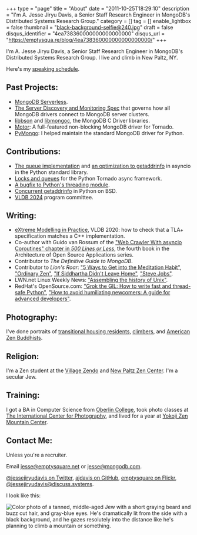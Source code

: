 +++
type = "page"
title = "About"
date = "2011-10-25T18:29:10"
description = "I'm A. Jesse Jiryu Davis, a Senior Staff Research Engineer in MongoDB's Distributed Systems Research Group."
category = []
tag = []
enable_lightbox = false
thumbnail = "black-background-selfie@240.jpg"
draft = false
disqus_identifier = "4ea738360000000000000000"
disqus_url = "https://emptysqua.re/blog/4ea738360000000000000000/"
+++

I'm A. Jesse Jiryu Davis, a Senior Staff Research Engineer in MongoDB's Distributed Systems Research Group. I live and climb in New Paltz, NY.

Here's my [speaking schedule](/speaking/).

## Past Projects:

*   [MongoDB Serverless](https://www.mongodb.com/blog/post/introducing-serverless-instances-mongodb-atlas-now-available-preview).
*   [The Server Discovery and Monitoring Spec](https://github.com/mongodb/specifications/blob/master/source/server-discovery-and-monitoring/server-monitoring.rst) that governs how all MongoDB drivers connect to MongoDB server clusters.
*   [libbson](https://github.com/mongodb/libbson) and [libmongoc](https://github.com/mongodb/mongo-c-driver), the MongoDB C Driver libraries.
*   [Motor](https://motor.rtfd.io/): A full-featured non-blocking MongoDB driver for Tornado.
*   [PyMongo](http://pypi.python.org/pypi/pymongo/): I helped maintain the standard MongoDB driver for Python.

## Contributions:

*   [The queue implementation](https://docs.python.org/3/library/asyncio-queue.html) and [an optimization to getaddrinfo](https://github.com/python/asyncio/commit/39c135baf73762830148236da622787052efba19) in asyncio in the Python standard library.
*   [Locks and queues](http://www.tornadoweb.org/en/stable/releases/v4.2.0.html#new-modules-tornado-locks-and-tornado-queues) for the Python Tornado async framework.
*   [A bugfix to Python's threading module](http://bugs.python.org/issue18418).
*   [Concurrent getaddrinfo](http://bugs.python.org/issue25924) in Python on BSD.
*   [VLDB 2024](https://vldb.org/2024/) program committee.

## Writing:

*   [eXtreme Modelling in Practice](https://arxiv.org/abs/2006.00915), VLDB 2020: how to check that a TLA+ specification matches a C++ implementation.
*   Co-author with Guido van Rossum of the ["Web Crawler With asyncio Coroutines" chapter in _500 Lines or Less_](/architecture-open-source-applications-500-lines-published), the fourth book in the Architecture of Open Source Applications series.
*   Contributor to _The Definitive Guide to MongoDB_.
*   Contributor to _Lion's Roar_: ["5 Ways to Get into the Meditation Habit"](https://www.lionsroar.com/5-ways-to-get-into-the-meditation-habit/), ["Ordinary Zen"](http://www.lionsroar.com/what-might-ordinary-zen-look-like/), ["If Siddhartha Didn't Leave Home"](http://www.lionsroar.com/siddhartha-didnt-leave-home/), ["Steve Jobs"](http://www.lionsroar.com/aaron-sorkin-shows-us-a-brutal-hero-in-steve-jobs/).
*   LWN.net Linux Weekly News: ["Assembling the history of Unix"](https://lwn.net/Articles/725297/).
*   RedHat's OpenSource.com: ["Grok the GIL: How to write fast and thread-safe Python"](https://opensource.com/article/17/4/grok-gil), ["How to avoid humiliating newcomers: A guide for advanced developers"](https://opensource.com/article/18/3/avoid-humiliating-newcomers).

## Photography:

I've done portraits of [transitional housing residents](https://portfolio.emptysqua.re/transitional-housing), [climbers](https://portfolio.emptysqua.re/rock-climbing), and [American Zen Buddhists](https://portfolio.emptysqua.re/new-york-zen).

## Religion:

I'm a Zen student at the [Village Zendo](http://villagezendo.org) and [New Paltz Zen Center](https://www.npzc.org/). I'm a secular Jew.

## Training:

I got a BA in Computer Science from [Oberlin College](http://oberlin.edu), took photo classes at [The International Center for Photography](http://icp.org), and lived for a year at [Yokoji Zen Mountain Center](http://zmc.org).

## Contact Me:

Unless you're a recruiter.

Email [jesse@emptysquare.net](mailto:jesse@emptysquare.net) or [jesse@mongodb.com](mailto:jesse@mongodb.com).

[@jessejiryudavis on Twitter](http://twitter.com/jessejiryudavis), [ajdavis on GitHub](http://github.com/ajdavis), [emptysquare on Flickr](http://flickr.com/photos/emptysquare), [@jessejiryudavis@discuss.systems](https://discuss.systems/@jessejiryudavis).

I look like this:

![Color photo of a tanned, middle-aged Jew with a short graying beard and buzz cut hair, and gray-blue eyes. He's dramatically lit from the side with a black background, and he gazes resolutely into the distance like he's planning to climb a mountain or something.](black-background-selfie.jpg)
